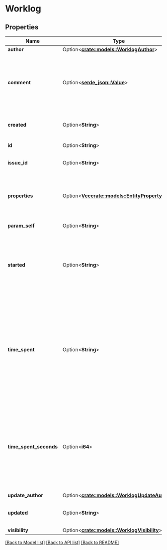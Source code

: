 # Worklog

## Properties

Name | Type | Description | Notes
------------ | ------------- | ------------- | -------------
**author** | Option<[**crate::models::WorklogAuthor**](Worklog_author.md)> |  | [optional]
**comment** | Option<[**serde_json::Value**](.md)> | A comment about the worklog in [Atlassian Document Format](https://developer.atlassian.com/cloud/jira/platform/apis/document/structure/). Optional when creating or updating a worklog. | [optional]
**created** | Option<**String**> | The datetime on which the worklog was created. | [optional][readonly]
**id** | Option<**String**> | The ID of the worklog record. | [optional][readonly]
**issue_id** | Option<**String**> | The ID of the issue this worklog is for. | [optional][readonly]
**properties** | Option<[**Vec<crate::models::EntityProperty>**](EntityProperty.md)> | Details of properties for the worklog. Optional when creating or updating a worklog. | [optional]
**param_self** | Option<**String**> | The URL of the worklog item. | [optional][readonly]
**started** | Option<**String**> | The datetime on which the worklog effort was started. Required when creating a worklog. Optional when updating a worklog. | [optional]
**time_spent** | Option<**String**> | The time spent working on the issue as days (\\#d), hours (\\#h), or minutes (\\#m or \\#). Required when creating a worklog if `timeSpentSeconds` isn't provided. Optional when updating a worklog. Cannot be provided if `timeSpentSecond` is provided. | [optional]
**time_spent_seconds** | Option<**i64**> | The time in seconds spent working on the issue. Required when creating a worklog if `timeSpent` isn't provided. Optional when updating a worklog. Cannot be provided if `timeSpent` is provided. | [optional]
**update_author** | Option<[**crate::models::WorklogUpdateAuthor**](Worklog_updateAuthor.md)> |  | [optional]
**updated** | Option<**String**> | The datetime on which the worklog was last updated. | [optional][readonly]
**visibility** | Option<[**crate::models::WorklogVisibility**](Worklog_visibility.md)> |  | [optional]

[[Back to Model list]](../README.md#documentation-for-models) [[Back to API list]](../README.md#documentation-for-api-endpoints) [[Back to README]](../README.md)


